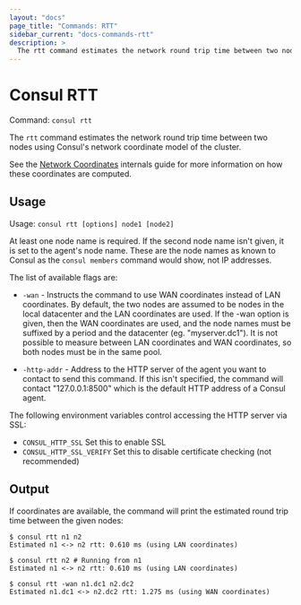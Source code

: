 ```yaml
---
layout: "docs"
page_title: "Commands: RTT"
sidebar_current: "docs-commands-rtt"
description: >
  The rtt command estimates the network round trip time between two nodes.
---
```


# Consul RTT

Command: `consul rtt`

The `rtt` command estimates the network round trip time between two nodes using
Consul's network coordinate model of the cluster.

See the [Network Coordinates](/docs/internals/coordinates.html) internals guide
for more information on how these coordinates are computed.

## Usage

Usage: `consul rtt [options] node1 [node2]`

At least one node name is required. If the second node name isn't given, it
is set to the agent's node name. These are the node names as known to
Consul as the `consul members` command would show, not IP addresses.

The list of available flags are:

* `-wan` - Instructs the command to use WAN coordinates instead of LAN
  coordinates. By default, the two nodes are assumed to be nodes in the local
  datacenter and the LAN coordinates are used. If the -wan option is given,
  then the WAN coordinates are used, and the node names must be suffixed by a period
  and the datacenter (eg. "myserver.dc1"). It is not possible to measure between
  LAN coordinates and WAN coordinates, so both nodes must be in the same pool.


* `-http-addr` - Address to the HTTP server of the agent you want to contact
  to send this command. If this isn't specified, the command will contact
  "127.0.0.1:8500" which is the default HTTP address of a Consul agent.

The following environment variables control accessing the HTTP server via SSL:

* `CONSUL_HTTP_SSL` Set this to enable SSL
* `CONSUL_HTTP_SSL_VERIFY` Set this to disable certificate checking (not recommended)

## Output

If coordinates are available, the command will print the estimated round trip
time between the given nodes:

```
$ consul rtt n1 n2
Estimated n1 <-> n2 rtt: 0.610 ms (using LAN coordinates)

$ consul rtt n2 # Running from n1
Estimated n1 <-> n2 rtt: 0.610 ms (using LAN coordinates)

$ consul rtt -wan n1.dc1 n2.dc2
Estimated n1.dc1 <-> n2.dc2 rtt: 1.275 ms (using WAN coordinates)
```
